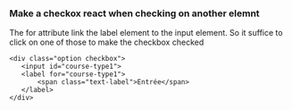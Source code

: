 ### Make a checkox react when checking on another elemnt 

The for attribute link the label element to the input element. 
So it suffice to click on one of those to make the checkbox checked
````
<div class="option checkbox">
   <input id="course-type1">
   <label for="course-type1">
       <span class="text-label">Entrée</span>
   </label>
</div>
````